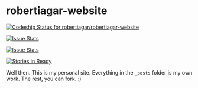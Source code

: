 robertiagar-website
===================
[ ![Codeship Status for robertiagar/robertiagar-website](https://www.codeship.io/projects/854cb4a0-efe6-0131-8758-3ec175d8e376/status)](https://www.codeship.io/projects/27110)

[![Issue Stats](http://issuestats.com/github/robertiagar/robertiagar-website/badge/pr)](http://issuestats.com/github/robertiagar/robertiagar-website)

[![Issue Stats](http://issuestats.com/github/robertiagar/robertiagar-website/badge/issue)](http://issuestats.com/github/robertiagar/robertiagar-website)

[![Stories in Ready](https://badge.waffle.io/robertiagar/robertiagar-website.png?label=ready&title=Ready)](http://waffle.io/robertiagar/robertiagar-website)

Well then. This is my personal site. Everything in the `_posts` folder is my own work. The rest, you can fork. :)

